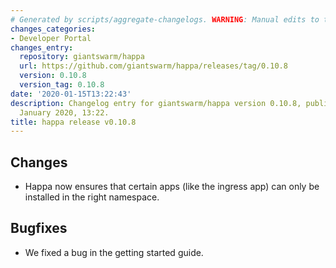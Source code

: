 ```yaml
---
# Generated by scripts/aggregate-changelogs. WARNING: Manual edits to this files will be overwritten.
changes_categories:
- Developer Portal
changes_entry:
  repository: giantswarm/happa
  url: https://github.com/giantswarm/happa/releases/tag/0.10.8
  version: 0.10.8
  version_tag: 0.10.8
date: '2020-01-15T13:22:43'
description: Changelog entry for giantswarm/happa version 0.10.8, published on 15
  January 2020, 13:22.
title: happa release v0.10.8
---
```


## Changes

- Happa now ensures that certain apps (like the ingress app) can only be installed in the right namespace.

## Bugfixes

- We fixed a bug in the getting started guide.
